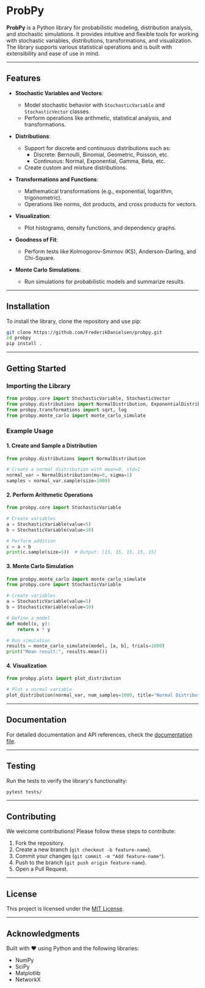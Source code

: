 
# ProbPy

**ProbPy** is a Python library for probabilistic modeling, distribution analysis, and stochastic simulations. It provides intuitive and flexible tools for working with stochastic variables, distributions, transformations, and visualization. The library supports various statistical operations and is built with extensibility and ease of use in mind.

---

## Features

- **Stochastic Variables and Vectors**:
  - Model stochastic behavior with `StochasticVariable` and `StochasticVector` classes.
  - Perform operations like arithmetic, statistical analysis, and transformations.

- **Distributions**:
  - Support for discrete and continuous distributions such as:
    - Discrete: Bernoulli, Binomial, Geometric, Poisson, etc.
    - Continuous: Normal, Exponential, Gamma, Beta, etc.
  - Create custom and mixture distributions.

- **Transformations and Functions**:
  - Mathematical transformations (e.g., exponential, logarithm, trigonometric).
  - Operations like norms, dot products, and cross products for vectors.

- **Visualization**:
  - Plot histograms, density functions, and dependency graphs.

- **Goodness of Fit**:
  - Perform tests like Kolmogorov-Smirnov (KS), Anderson-Darling, and Chi-Square.

- **Monte Carlo Simulations**:
  - Run simulations for probabilistic models and summarize results.

---

## Installation

To install the library, clone the repository and use pip:

```bash
git clone https://github.com/FrederikDanielsen/probpy.git
cd probpy
pip install .
```

---

## Getting Started

### Importing the Library

```python
from probpy.core import StochasticVariable, StochasticVector
from probpy.distributions import NormalDistribution, ExponentialDistribution
from probpy.transformations import sqrt, log
from probpy.monte_carlo import monte_carlo_simulate
```

### Example Usage

#### 1. Create and Sample a Distribution

```python
from probpy.distributions import NormalDistribution

# Create a normal distribution with mean=0, std=1
normal_var = NormalDistribution(mu=0, sigma=1)
samples = normal_var.sample(size=1000)
```

#### 2. Perform Arithmetic Operations

```python
from probpy.core import StochasticVariable

# Create variables
a = StochasticVariable(value=5)
b = StochasticVariable(value=10)

# Perform addition
c = a + b
print(c.sample(size=5))  # Output: [15, 15, 15, 15, 15]
```

#### 3. Monte Carlo Simulation

```python
from probpy.monte_carlo import monte_carlo_simulate
from probpy.core import StochasticVariable

# Create variables
a = StochasticVariable(value=5)
b = StochasticVariable(value=10)

# Define a model
def model(x, y):
    return x * y

# Run simulation
results = monte_carlo_simulate(model, [a, b], trials=1000)
print("Mean result:", results.mean())
```

#### 4. Visualization

```python
from probpy.plots import plot_distribution

# Plot a normal variable
plot_distribution(normal_var, num_samples=1000, title="Normal Distribution")
```

---

## Documentation

For detailed documentation and API references, check the [documentation file](./documentation.md).

---

## Testing

Run the tests to verify the library's functionality:

```bash
pytest tests/
```

---

## Contributing

We welcome contributions! Please follow these steps to contribute:

1. Fork the repository.
2. Create a new branch (`git checkout -b feature-name`).
3. Commit your changes (`git commit -m "Add feature-name"`).
4. Push to the branch (`git push origin feature-name`).
5. Open a Pull Request.

---

## License

This project is licensed under the [MIT License](./LICENSE).

---

## Acknowledgments

Built with ❤️ using Python and the following libraries:
- NumPy
- SciPy
- Matplotlib
- NetworkX
